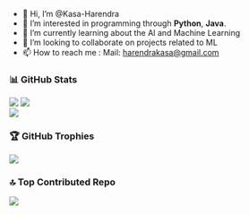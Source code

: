 - 👋 Hi, I’m @Kasa-Harendra
- 👀 I’m interested in programming through **Python**, **Java**. 
- 🌱 I’m currently learning about the AI and Machine Learning
- 💞️ I’m looking to collaborate on projects related to ML
- 📫 How to reach me :
      Mail: harendrakasa@gmail.com


### 📊 GitHub Stats
![](https://github-readme-stats.vercel.app/api?username=Kasa-Harendra&theme=default&hide_border=false&include_all_commits=true&count_private=false)
![](https://github-readme-streak-stats.herokuapp.com/?user=Kasa-Harendra&theme=default&hide_border=false)<br/>
![](https://github-readme-stats.vercel.app/api/top-langs/?username=Kasa-Harendra&theme=default&hide_border=false&include_all_commits=true&count_private=false&layout=compact)

### 🏆 GitHub Trophies
![](https://github-profile-trophy.vercel.app/?username=Kasa-Harendra&theme=flat&no-frame=false&no-bg=false&margin-w=4)

### 🔝 Top Contributed Repo
![](https://github-contributor-stats.vercel.app/api?username=Kasa-Harendra&limit=5&theme=flat&combine_all_yearly_contributions=true)

<!---
Kasa-Harendra/Kasa-Harendra is a ✨ special ✨ repository because its `README.md` (this file) appears on your GitHub profile.
You can click the Preview link to take a look at your changes.
--->


